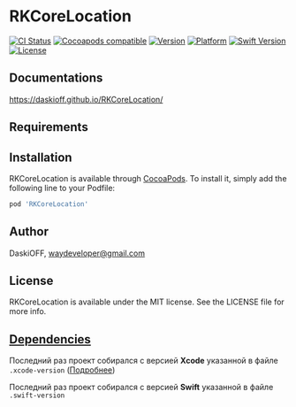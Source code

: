 # RKCoreLocation

[![CI Status](https://img.shields.io/travis/DaskiOFF/RKCoreLocation.svg?style=flat)](https://travis-ci.org/DaskiOFF/RKCoreLocation)
[![Cocoapods compatible](https://img.shields.io/badge/Cocoapods-compatible-4BC51D.svg?style=flat)](https://cocoapods.org/)
[![Version](https://img.shields.io/cocoapods/v/RKCoreLocation.svg?style=flat)](https://cocoapods.org/pods/RKCoreLocation)
[![Platform](https://img.shields.io/cocoapods/p/RKCoreLocation.svg?style=flat)](https://cocoapods.org/pods/RKCoreLocation)
[![Swift Version](https://img.shields.io/badge/Swift-4.1-brightgreen.svg?style=flat)](https://developer.apple.com/swift)
[![License](https://img.shields.io/cocoapods/l/RKCoreLocation.svg?style=flat)](https://cocoapods.org/pods/RKCoreLocation)

## Documentations

https://daskioff.github.io/RKCoreLocation/

## Requirements

## Installation

RKCoreLocation is available through [CocoaPods](https://cocoapods.org). To install
it, simply add the following line to your Podfile:

```ruby
pod 'RKCoreLocation'
```

## Author

DaskiOFF, waydeveloper@gmail.com

## License

RKCoreLocation is available under the MIT license. See the LICENSE file for more info.

## [Dependencies](https://ios-factor.com/dependencies)
Последний раз проект собирался с версией **Xcode** указанной в файле ```.xcode-version``` ([Подробнее](https://github.com/fastlane/ci/blob/master/docs/xcode-version.md))

Последний раз проект собирался с версией **Swift** указанной в файле ```.swift-version```
